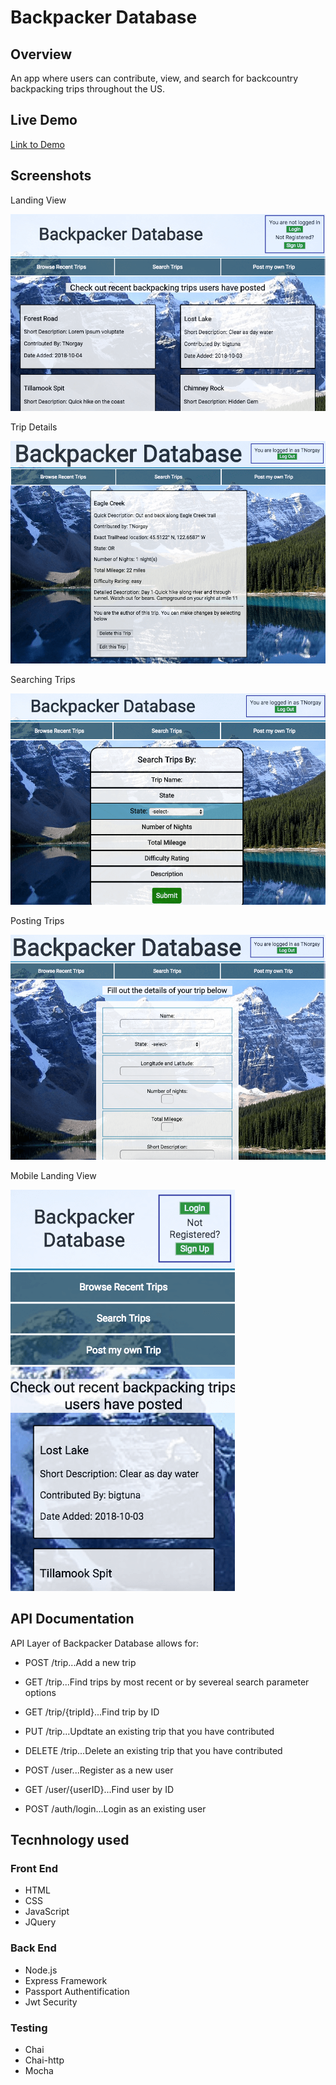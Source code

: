 # Backpacker Database

## Overview
An app where users can contribute, view, and search for backcountry backpacking trips throughout the US.

## Live Demo
[Link to Demo](https://thawing-beach-93547.herokuapp.com)

## Screenshots
Landing View

![Landing View](public/screenshots/landing-view.png)

Trip Details

![Trip Details](public/screenshots/details-view.png)

Searching Trips

![Searching Trips](public/screenshots/search-view.png)

Posting Trips

![Posting Trips](public/screenshots/post-view.png)

Mobile Landing View

![Mobile Landing View](public/screenshots/mobile-view.png)


## API Documentation
API Layer of Backpacker Database allows for:

- POST /trip...Add a new trip
- GET /trip...Find trips by most recent or by severeal search parameter options
- GET /trip/{tripId}...Find trip by ID
- PUT /trip...Updtate an existing trip that you have contributed
- DELETE /trip...Delete an existing trip that you have contributed

- POST  /user...Register as a new user
- GET /user/{userID}...Find user by ID
- POST  /auth/login...Login as an existing user

## Tecnhnology used

### Front End
- HTML
- CSS
- JavaScript
- JQuery

### Back End

- Node.js
- Express Framework
- Passport Authentification
- Jwt Security

### Testing

- Chai
- Chai-http
- Mocha

